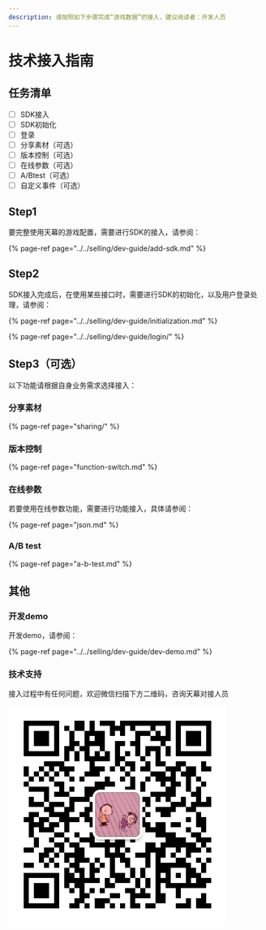 ```yaml
---
description: 请按照如下步骤完成“游戏数据”的接入，建议阅读者：开发人员
---
```


# 技术接入指南

## 任务清单

* [ ] SDK接入
* [ ] SDK初始化
* [ ] 登录
* [ ] 分享素材（可选）
* [ ] 版本控制（可选）
* [ ] 在线参数（可选）
* [ ] A/Btest（可选）
* [ ] 自定义事件（可选）

## Step1 <a id="step1"></a>

要完整使用天幕的游戏配置，需要进行SDK的接入，请参阅：

{% page-ref page="../../selling/dev-guide/add-sdk.md" %}

## Step2 <a id="step2"></a>

SDK接入完成后，在使用某些接口时，需要进行SDK的初始化，以及用户登录处理，请参阅：

{% page-ref page="../../selling/dev-guide/initialization.md" %}

{% page-ref page="../../selling/dev-guide/login/" %}

## Step3（可选）

以下功能请根据自身业务需求选择接入：

### 分享素材

{% page-ref page="sharing/" %}

### 版本控制

{% page-ref page="function-switch.md" %}

### 在线参数

若要使用在线参数功能，需要进行功能接入，具体请参阅：

{% page-ref page="json.md" %}

### A/B test

{% page-ref page="a-b-test.md" %}

## 其他

### 开发demo

开发demo，请参阅：

{% page-ref page="../../selling/dev-guide/dev-demo.md" %}

### 技术支持

接入过程中有任何问题，欢迎微信扫描下方二维码，咨询天幕对接人员

![&#x5FAE;&#x4FE1;&#x626B;&#x4E00;&#x626B;&#xFF0C;&#x6DFB;&#x52A0;&#x5929;&#x5E55;&#x5BF9;&#x63A5;&#x4EBA;&#x5458;&#x5FAE;&#x4FE1;](../../.gitbook/assets/wei-xin-tu-pian-20191009150820%20%281%29.jpg)

